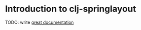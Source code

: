 # Introduction to clj-springlayout

TODO: write [great documentation](http://jacobian.org/writing/great-documentation/what-to-write/)
